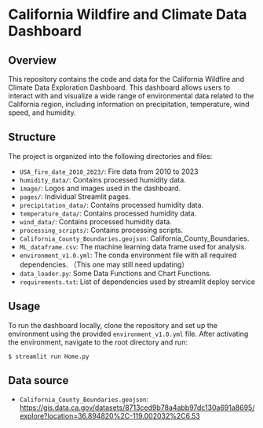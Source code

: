 # California Wildfire and Climate Data Dashboard

## Overview
This repository contains the code and data for the California Wildfire and Climate Data Exploration Dashboard. This dashboard allows users to interact with and visualize a wide range of environmental data related to the California region, including information on precipitation, temperature, wind speed, and humidity.

## Structure
The project is organized into the following directories and files:

- `USA_fire_date_2010_2023/`: Fire data from 2010 to 2023
- `humidity_data/`: Contains processed humidity data.
- `image/`: Logos and images used in the dashboard.
- `pages/`: Individual Streamlit pages.
- `precipitation_data/`: Contains processed humidity data.
- `temperature_data/`: Contains processed humidity data.
- `wind_data/`: Contains processed humidity data.
- `processing_scripts/`: Contains processing scripts.
- `California_County_Boundaries.geojson`: California_County_Boundaries.
- `ML_dataframe.csv`: The machine learning data frame used for analysis.
- `environment_v1.0.yml`: The conda environment file with all required dependencies. （This one may still need updating）
- `data_loader.py`: Some Data Functions and Chart Functions.
- `requirements.txt`: List of dependencies used by streamlit deploy service
 
## Usage
To run the dashboard locally, clone the repository and set up the environment using the provided `environment_v1.0.yml` file. After activating the environment, navigate to the root directory and run:
~~~
$ streamlit run Home.py
~~~

## Data source
- `California_County_Boundaries.geojson`: https://gis.data.ca.gov/datasets/8713ced9b78a4abb97dc130a691a8695/explore?location=36.894820%2C-119.002032%2C6.53
